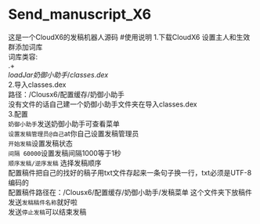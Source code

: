 # Send_manuscript_X6
这是一个CloudX6的发稿机器人源码
#使用说明
1.下载CloudX6 设置主人和生效群添加词库<br />
词库类容:<br />
.+<br />
$loadJar 奶御小助手/classes.dex$<br />
2.导入classes.dex<br />
路径：/Clousx6/配置缓存/奶御小助手<br />
没有文件的话自己建一个奶御小助手文件夹在导入classes.dex<br />
3.配置<br />
`奶御小助手`发送奶御小助手可查看菜单<br />
`设置发稿管理员@自己`at你自己设置发稿管理员<br />
`开始发稿`设置发稿状态<br />
`间隔 60000`设置发稿间隔1000等于1秒<br />
`顺序发稿/逆序发稿` 选择发稿顺序<br />
配置稿件把自己的找好的稿子用txt文件存起来一条句子换一行，txt必须是UTF-8编码的<br />
配置稿件路径在：/Clousx6/配置缓存/奶御小助手/发稿菜单 这个文件夹下放稿件<br />
发送`发稿稿件名称`就好啦<br />
发送`停止发稿`可以结束发稿<br />
